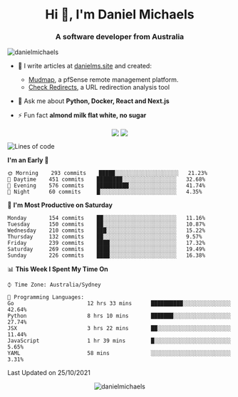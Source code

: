 <h1 align="center">Hi 👋, I'm Daniel Michaels</h1>
<h3 align="center">A software developer from Australia</h3>
<p align="left"> <img src="https://komarev.com/ghpvc/?username=danielmichaels" alt="danielmichaels" /> </p>

- 📝 I write articles at [danielms.site](https://danielms.site?ref=danielmichaels-github) and created:
    - [Mudmap](https://mudmap.io?ref=danielmichaels-github), a pfSense remote management platform.
    - [Check Redirects](https://www.check-redirects.com?ref=danielmichaels-github), a URL redirection analysis tool
- 💬 Ask me about **Python, Docker, React and Next.js**

- ⚡ Fun fact **almond milk flat white, no sugar**

<p align="center">
<a href="https://twitter.com/dansult" target="_blank"><img align="center" src="https://img.shields.io/badge/twitter-%231DA1F2.svg?&style=for-the-badge&logo=twitter&logoColor=white"></a>
<a href="https://linkedin.com/in/daniel-michaels" target="_blank"><img align="center" src="https://img.shields.io/badge/linkedin-%230077B5.svg?&style=for-the-badge&logo=linkedin&logoColor=white"></a>
</p>

<!--START_SECTION:waka-->
![Lines of code](https://img.shields.io/badge/From%20Hello%20World%20I%27ve%20Written-381570%20lines%20of%20code-blue)

**I'm an Early 🐤** 

```text
🌞 Morning    293 commits    █████░░░░░░░░░░░░░░░░░░░░   21.23% 
🌆 Daytime    451 commits    ████████░░░░░░░░░░░░░░░░░   32.68% 
🌃 Evening    576 commits    ██████████░░░░░░░░░░░░░░░   41.74% 
🌙 Night      60 commits     █░░░░░░░░░░░░░░░░░░░░░░░░   4.35%

```
📅 **I'm Most Productive on Saturday** 

```text
Monday       154 commits    ██░░░░░░░░░░░░░░░░░░░░░░░   11.16% 
Tuesday      150 commits    ██░░░░░░░░░░░░░░░░░░░░░░░   10.87% 
Wednesday    210 commits    ███░░░░░░░░░░░░░░░░░░░░░░   15.22% 
Thursday     132 commits    ██░░░░░░░░░░░░░░░░░░░░░░░   9.57% 
Friday       239 commits    ████░░░░░░░░░░░░░░░░░░░░░   17.32% 
Saturday     269 commits    ████░░░░░░░░░░░░░░░░░░░░░   19.49% 
Sunday       226 commits    ████░░░░░░░░░░░░░░░░░░░░░   16.38%

```


📊 **This Week I Spent My Time On** 

```text
⌚︎ Time Zone: Australia/Sydney

💬 Programming Languages: 
Go                       12 hrs 33 mins      ██████████░░░░░░░░░░░░░░░   42.64% 
Python                   8 hrs 10 mins       ███████░░░░░░░░░░░░░░░░░░   27.74% 
JSX                      3 hrs 22 mins       ██░░░░░░░░░░░░░░░░░░░░░░░   11.44% 
JavaScript               1 hr 39 mins        █░░░░░░░░░░░░░░░░░░░░░░░░   5.65% 
YAML                     58 mins             ░░░░░░░░░░░░░░░░░░░░░░░░░   3.31%

```


 Last Updated on 25/10/2021
<!--END_SECTION:waka-->

<p align="center"> <img src="https://github-readme-stats.vercel.app/api?username=danielmichaels&show_icons=true" alt="danielmichaels" /> </p>

